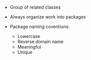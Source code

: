 - Group of related classes
- Always organize work into packages

- Package naming coventions:
	- Lowercase
	- Reverse domain name
	- Meaningful
	- Unique

